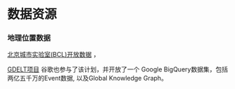 # 数据资源

### 地理位置数据
[北京城市实验室(BCL)开放数据](http://www.beijingcitylab.com/data-released-1/)
，

[GDELT项目](http://gdeltproject.org/about.html)
谷歌也参与了该计划，并开放了一个 Google BigQuery数据集，包括两亿五千万的Event数据, 以及Global Knowledge Graph。
